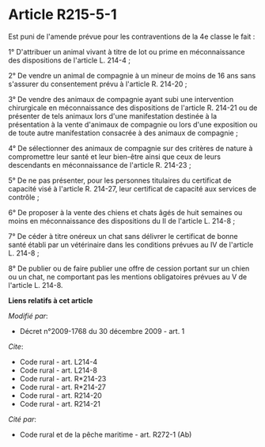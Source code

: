 # Article R215-5-1

Est puni de l'amende prévue pour les contraventions de la 4e classe le fait : 

1° D'attribuer un animal vivant à titre de lot ou prime en méconnaissance des dispositions de l'article L. 214-4 ; 

2° De vendre un animal de compagnie à un mineur de moins de 16 ans sans s'assurer du consentement prévu à l'article R.
214-20 ; 

3° De vendre des animaux de compagnie ayant subi une intervention chirurgicale en méconnaissance des dispositions de
l'article R. 214-21  ou de présenter de tels animaux lors d'une manifestation destinée à la présentation à la vente d'animaux
de compagnie ou lors d'une exposition ou de toute autre manifestation consacrée à des animaux de compagnie ; 

4° De sélectionner des animaux de compagnie sur des critères de nature à compromettre leur santé et leur bien-être ainsi que
ceux de leurs descendants en méconnaissance de l'article R. 214-23 ; 

5° De ne pas présenter, pour les personnes titulaires du certificat de capacité visé à l'article R. 214-27, leur certificat
de capacité aux services de contrôle ; 

6° De proposer à la vente des chiens et chats âgés de huit semaines ou moins en méconnaissance des dispositions du II de
l'article L. 214-8 ; 

7° De céder à titre onéreux un chat sans délivrer le certificat de bonne santé établi par un vétérinaire dans les conditions
prévues au IV de l'article L. 214-8 ; 

8° De publier ou de faire publier une offre de cession portant sur un chien ou un chat, ne comportant pas les mentions
obligatoires prévues au V de l'article L. 214-8.

**Liens relatifs à cet article**

_Modifié par_:

  - Décret n°2009-1768 du 30 décembre 2009 - art. 1

_Cite_:

  - Code rural - art. L214-4
  - Code rural - art. L214-8
  - Code rural - art. R*214-23
  - Code rural - art. R*214-27
  - Code rural - art. R214-20
  - Code rural - art. R214-21

_Cité par_:

  - Code rural et de la pêche maritime - art. R272-1 (Ab)
